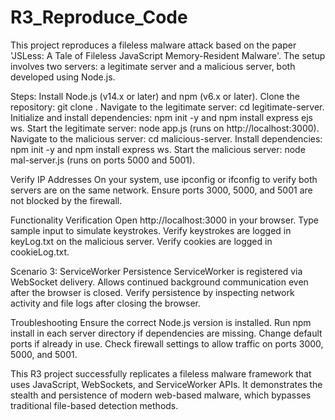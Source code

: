 # R3_Reproduce_Code
This project reproduces a fileless malware attack based on the paper 'JSLess: A Tale of Fileless JavaScript Memory-Resident Malware'. The setup involves two servers: a legitimate server and a malicious server, both developed using Node.js.

Steps:
Install Node.js (v14.x or later) and npm (v6.x or later).
Clone the repository: git clone <repository-url>.
Navigate to the legitimate server: cd legitimate-server.
Initialize and install dependencies: npm init -y and npm install express ejs ws.
Start the legitimate server: node app.js (runs on http://localhost:3000).
Navigate to the malicious server: cd malicious-server.
Install dependencies: npm init -y and npm install express ws.
Start the malicious server: node mal-server.js (runs on ports 5000 and 5001).
 
Verify IP Addresses
On your system, use ipconfig or ifconfig to verify both servers are on the same network.
Ensure ports 3000, 5000, and 5001 are not blocked by the firewall.

Functionality Verification
Open http://localhost:3000 in your browser.
Type sample input to simulate keystrokes.
Verify keystrokes are logged in keyLog.txt on the malicious server.
Verify cookies are logged in cookieLog.txt.

Scenario 3: ServiceWorker Persistence
ServiceWorker is registered via WebSocket delivery.
Allows continued background communication even after the browser is closed.
Verify persistence by inspecting network activity and file logs after closing the browser.

Troubleshooting
Ensure the correct Node.js version is installed.
Run npm install in each server directory if dependencies are missing.
Change default ports if already in use.
Check firewall settings to allow traffic on ports 3000, 5000, and 5001.

This R3 project successfully replicates a fileless malware framework that uses JavaScript, WebSockets, and ServiceWorker APIs. It demonstrates the stealth and persistence of modern web-based malware, which bypasses traditional file-based detection methods.
